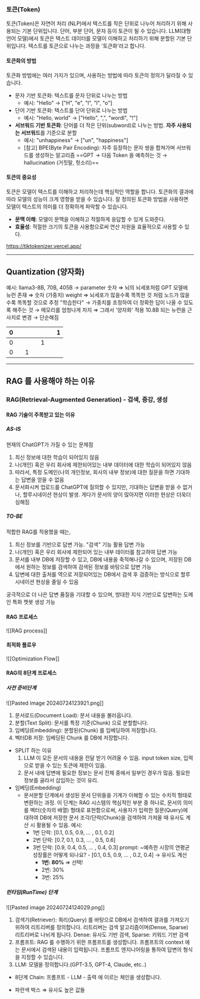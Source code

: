 ### 토큰(Token)
토큰(Token)은 자연어 처리 (NLP)에서 텍스트를 작은 단위로 나누어 처리하기 위해 사용되는 기본 단위입니다. 단어, 부분 단어, 문자 등이 토큰이 될 수 있습니다.
	LLM(대형 언어 모델)에서 토큰은 텍스트 데이터를 모델이 이해하고 처리하기 위해 분할된 기본 단위입니다. 텍스트를 토큰으로 나누는 과정을 '토큰화'라고 합니다.
#### 토큰화의 방법
토큰화 방법에는 여러 가지가 있으며, 사용하는 방법에 따라 토큰의 정의가 달라질 수 있습니다.
- 문자 기반 토큰화: 텍스트를 문자 단위로 나누는 방법
	- 예시: "Hello" → ["H", "e", "l", "l", "o"]
- 단어 기반 토큰화: 텍스트를 단어 단위로 나누는 방법
	- 예시: "Hello, world" → ["Hello", ",", "wordl", "!"]
- **서브워드 기반 토큰화**: 단어를 더 작은 단위(subword)로 나누는 방법. **자주 사용되는 서브워드**를 기준으로 분할
	- 예시: "unhappiness" → ["un", "happiness"]
	- [참고] BPE(Byte Pair Encoding): 자주 등장하는 문자 쌍을 합쳐가며 서브워드를 생성하는 알고리즘 
	==GPT → 다음 Token 을 예측하는 것 → hallucination (거짓말, 헛소리)==

#### 토큰의 중요성
토큰은 모델이 텍스트를 이해하고 처리하는데 핵심적인 역할을 합니다. 토큰화의 결과에 따라 모델의 성능이 크게 영향을 받을 수 있습니다. 잘 정의된 토큰화 방법을 사용하면 모델이 텍스트의 의미를 더 정확하게 파악할 수 있습니다.
- **문맥 이해**: 모델이 문맥을 이해하고 적절하게 응답할 수 있게 도와준다.
- **효율성**: 적절한 크기의 토큰을 사용함으로써 연산 자원을 효율적으로 사용할 수 있다.

https://tiktokenizer.vercel.app/


---

## Quantization (양자화)
예시: llama3-8B, 70B, 405B 
	→ parameter 숫자 
		⇒ 뇌의 뇌세포처럼 GPT 모델에 뉴런 존재 
		⇒ 숫자 (가중치) weight 
		⇒ 뇌세포가 많을수록 똑똑한 것 처럼 노드가 많을수록 똑똑할 것으로 추정 
		"학습한다" → 가중치를 조정하여 더 정확한 답이 나올 수 있도록 해주는 것 
		→ 메모리를 엄청나게 차지
	⇒ 그래서 '양자화' 적용
	10.8B 되는 뉴런을 근사치로 변경 → 단순해짐 
	
| 0   |     |     |     |     |     | 1   |
| --- | --- | --- | --- | --- | --- | --- |
| 0   |     |     |     | 1   |     |     |
| 0   |     | 1   |     |     |     |     |

---

## RAG 를 사용해야 하는 이유
### RAG(Retrieval-Augmented Generation) - 검색, 증강, 생성
#### RAG 기술이 주목받고 있는 이유

##### AS-IS
현재의 ChatGPT가 가질 수 있는 문제점
1. 최신 정보에 대한 학습이 되어있지 않음
2. 나(개인) 혹은 우리 회사에 제한되어있는 내부 데이터에 대한 학습이 되어있지 않음
3. 따라서, 특정 도메인(나의 개인정보, 회사의 내부 정보)에 대한 질문을 하면 기대하는 답변을 얻을 수 없음
4. 문서화시켜 업로드를 ChatGPT에 질의할 수 있지만, 기대하는 답변을 받을 수 없거나, 할루시네이션 현상이 발생.
   게다가 문서의 양이 많아지면 이러한 현상은 더욱더 심해짐

##### TO-BE
적합한 RAG를 적용했을 때는,
1. 최신 정보를 기반으로 답변 가능. "검색" 기능 활용 답변 가능
2. 나(개인) 혹은 우리 회사에 제한되어 있는 내부 데이터를 참고하여 답변 가능 
3. 문서를 내부 DB에 저장할 수 있고, DB에 내용을 축적해나갈 수 있으며, 저장된 DB에서 원하는 정보를 검색하여 검색된 정보를 바탕으로 답변 가능
4. 답변에 대한 출처를 역으로 저장되어있는 DB에서 검색 후 검증하는 방식으로 할루시네이션 현상을 줄일 수 있음

궁극적으로 더 나은 답변 품질을 기대할 수 있으며, 방대한 지식 기반으로 답변하는 도메인 특화 챗봇 생성 가능 


#### RAG 프로세스
![[RAG process]]


#### 최적화 플로우
![[Optimization Flow]]


#### RAG의 8단계 프로세스
##### 사전 준비단계
![[Pasted image 20240724123921.png]]
1. 문서로드(Document Load): 문서 내용을 불러옵니다.
2. 분할(Text Split): 문서를 특정 기준(Chunk) 으로 분할합니다.
3. 임베딩(Embedding): 분할된(Chunk) 를 임베딩하여 저장합니다.
4. 벡터DB 저장: 임베딩된 Chunk 를 DB에 저장합니다.

- SPLIT 하는 이유
	1. LLM 이 모든 문서의 내용을 전달 받기 어려울 수 있음. input token size, 입력으로 받을 수 있는 토큰에 제한이 있음.
	2. 문서 내에 답변에 필요한 정보는 문서 전체 중에서 일부인 경우가 많음. 필요한 정보를 골라서 삽입하는 것이 유리.
- 임베딩(Embedding)
	- 문서분할 단계에서 생성된 문서 단위들을 기계가 이해할 수 있는 수치적 형태로 변환하는 과정. 이 단계는 RAG 시스템의 핵심적인 부분 중 하나로, 문서의 의미를 벡터(숫자의 배열) 형태로 표현함으로써, 사용자가 입력한 질문(Query)에 대하여 DB에 저장한 문서 조각/단락(Chunk)을 검색하여 가져올 때 유사도 계산 시 활용될 수 있음.
	 예시:
		 - 1번 단락: [0.1, 0.5, 0.9, ... , 0.1, 0.2]
		 - 2번 단락: [0.7, 0.1, 0.3, ... , 0.5, 0.6]
		 - 3번 단락: [0.9, 0.4, 0.5, ... , 0.4, 0.3]
		prompt: ~예측한 시장의 연평균 성장률은 어떻게 되나요? - [0.1, 0.5, 0.9, ... , 0.2, 0.4]
		→ 유사도 계산
			- **1번: 80%** ⇒ 선택! 
			- 2번: 30%
			- 3번: 25%

##### 런타임(RunTime) 단계  
![[Pasted image 20240724124029.png]]
1. 검색기(Retriever): 쿼리(Query) 를 바탕으로 DB에서 검색하여 결과를 가져오기 위하여 리트리버를 정의합니다. 리트리버는 검색 알고리즘이며(Dense, Sparse) 리트리버로 나뉘게 됩니다. Dense: 유사도 기반 검색, Sparse: 키워드 기반 검색
2. 프롬프트: RAG 를 수행하기 위한 프롬프트를 생성합니다. 프롬프트의 context 에는 문서에서 검색된 내용이 입력됩니다. 프롬프트 엔지니어링을 통하여 답변의 형식을 지정할 수 있습니다.
3. LLM: 모델을 정의합니다.(GPT-3.5, GPT-4, Claude, etc..)
- 8단계 Chain: 프롬프트 - LLM - 출력 에 이르는 체인을 생성합니다.

- 파란색 박스 ⇒ 유사도 높은 값들


